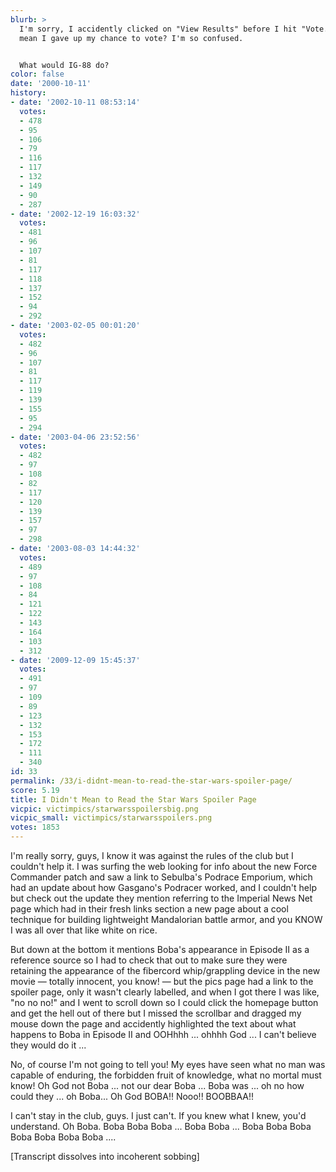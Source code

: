 ```yaml
---
blurb: >
  I'm sorry, I accidently clicked on "View Results" before I hit "Vote." Does that
  mean I gave up my chance to vote? I'm so confused.


  What would IG-88 do?
color: false
date: '2000-10-11'
history:
- date: '2002-10-11 08:53:14'
  votes:
  - 478
  - 95
  - 106
  - 79
  - 116
  - 117
  - 132
  - 149
  - 90
  - 287
- date: '2002-12-19 16:03:32'
  votes:
  - 481
  - 96
  - 107
  - 81
  - 117
  - 118
  - 137
  - 152
  - 94
  - 292
- date: '2003-02-05 00:01:20'
  votes:
  - 482
  - 96
  - 107
  - 81
  - 117
  - 119
  - 139
  - 155
  - 95
  - 294
- date: '2003-04-06 23:52:56'
  votes:
  - 482
  - 97
  - 108
  - 82
  - 117
  - 120
  - 139
  - 157
  - 97
  - 298
- date: '2003-08-03 14:44:32'
  votes:
  - 489
  - 97
  - 108
  - 84
  - 121
  - 122
  - 143
  - 164
  - 103
  - 312
- date: '2009-12-09 15:45:37'
  votes:
  - 491
  - 97
  - 109
  - 89
  - 123
  - 132
  - 153
  - 172
  - 111
  - 340
id: 33
permalink: /33/i-didnt-mean-to-read-the-star-wars-spoiler-page/
score: 5.19
title: I Didn't Mean to Read the Star Wars Spoiler Page
vicpic: victimpics/starwarsspoilersbig.png
vicpic_small: victimpics/starwarsspoilers.png
votes: 1853
---
```


I'm really sorry, guys, I know it was against the rules of the club but
I couldn't help it. I was surfing the web looking for info about the new
Force Commander patch and saw a link to Sebulba's Podrace Emporium,
which had an update about how Gasgano's Podracer worked, and I couldn't
help but check out the update they mention referring to the Imperial
News Net page which had in their fresh links section a new page about a
cool technique for building lightweight Mandalorian battle armor, and
you KNOW I was all over that like white on rice.

But down at the bottom it mentions Boba's appearance in Episode II as a
reference source so I had to check that out to make sure they were
retaining the appearance of the fibercord whip/grappling device in the
new movie — totally innocent, you know! — but the pics page had a link
to the spoiler page, only it wasn't clearly labelled, and when I got
there I was like, "no no no!" and I went to scroll down so I could click
the homepage button and get the hell out of there but I missed the
scrollbar and dragged my mouse down the page and accidently highlighted
the text about what happens to Boba in Episode II and OOHhhh ... ohhhh
God ... I can't believe they would do it ...

No, of course I'm not going to tell you! My eyes have seen what no man
was capable of enduring, the forbidden fruit of knowledge, what no
mortal must know! Oh God not Boba ... not our dear Boba ... Boba was ...
oh no how could they ... oh Boba... Oh God BOBA!! Nooo!! BOOBBAA!!

I can't stay in the club, guys. I just can't. If you knew what I knew,
you'd understand. Oh Boba. Boba Boba Boba ... Boba Boba ... Boba Boba
Boba Boba Boba Boba Boba ....

\[Transcript dissolves into incoherent sobbing\]